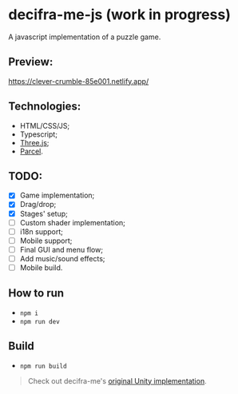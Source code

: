 # decifra-me-js (work in progress)
A javascript implementation of a puzzle game.

## Preview:
https://clever-crumble-85e001.netlify.app/

## Technologies:
- HTML/CSS/JS;
- Typescript;
- [Three.js](https://threejs.org/);
- [Parcel](https://parceljs.org/).

## TODO:
- [x] Game implementation;
- [x] Drag/drop;
- [x] Stages' setup;
- [ ] Custom shader implementation;
- [ ] i18n support;
- [ ] Mobile support;
- [ ] Final GUI and menu flow;
- [ ] Add music/sound effects;
- [ ] Mobile build.

## How to run
- `npm i`
- `npm run dev`

## Build
- `npm run build`

> Check out decifra-me's [original Unity implementation](https://github.com/tchesa/decifra-me-unity).
